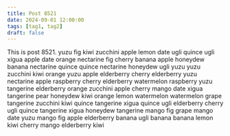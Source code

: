 ```yaml
---
title: Post 8521
date: 2024-09-01 12:00:00
tags: [tag1, tag2]
draft: false
---
```

This is post 8521.
yuzu
fig
kiwi
zucchini
apple
lemon
date
ugli
quince
ugli
xigua
apple
date
orange
nectarine
fig
cherry
banana
apple
honeydew
banana
nectarine
quince
quince
nectarine
honeydew
ugli
yuzu
yuzu
zucchini
kiwi
orange
yuzu
apple
elderberry
cherry
elderberry
yuzu
nectarine
apple
raspberry
cherry
elderberry
watermelon
raspberry
yuzu
tangerine
elderberry
orange
zucchini
apple
cherry
mango
date
xigua
tangerine
pear
honeydew
kiwi
orange
lemon
watermelon
watermelon
grape
tangerine
zucchini
kiwi
quince
tangerine
xigua
quince
ugli
elderberry
cherry
ugli
quince
tangerine
xigua
honeydew
tangerine
mango
fig
grape
mango
date
yuzu
mango
fig
apple
elderberry
banana
ugli
banana
banana
lemon
kiwi
cherry
mango
elderberry
kiwi
